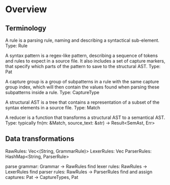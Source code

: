 # Overview
## Terminology
A rule is a parsing rule, naming and describing a syntactical sub-element.
Type: Rule

A syntax pattern is a regex-like pattern, describing a sequence of tokens and rules to expect in a source file. It also includes a set of capture markers, that specify which parts of the pattern to save to the structural AST.
Type: Pat

A capture group is a group of subpatterns in a rule with the same capture group index, which will then contain the values found when parsing these subpatterns inside a rule.
Type: CaptureType

A structural AST is a tree that contains a representation of a subset of the syntax elements in a source file.
Type: Match

A reducer is a function that transforms a structural AST to a semantical AST.
Type: typically fn(m: &Match, source_text: &str) -> Result<SemAst, Err>



## Data transformations
RawRules: Vec<(String, GrammarRule)>
LexerRules: Vec<TokenDef>
ParserRules: HashMap<String, ParserRule>

parse grammar: Grammar -> RawRules
find lexer rules: RawRules -> LexerRules
find parser rules: RawRules -> ParserRules
find and assign captures: Pat -> CaptureTypes, Pat


